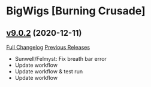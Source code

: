 # BigWigs [Burning Crusade]

## [v9.0.2](https://github.com/BigWigsMods/BigWigs_BurningCrusade/tree/v9.0.2) (2020-12-11)
[Full Changelog](https://github.com/BigWigsMods/BigWigs_BurningCrusade/compare/v9.0.1...v9.0.2) [Previous Releases](https://github.com/BigWigsMods/BigWigs_BurningCrusade/releases)

- Sunwell/Felmyst: Fix breath bar error  
- Update workflow  
- Update workflow & test run  
- Update workflow  
